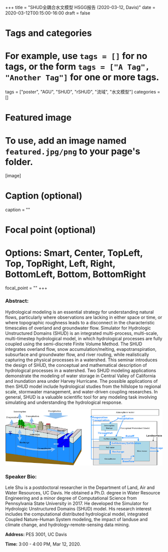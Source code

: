 +++
title = "SHUD全耦合水文模型 HSGG报告 (2020-03-12, Davis)"
date = 2020-03-12T00:15:00-16:00
draft = false

# Tags and categories
# For example, use `tags = []` for no tags, or the form `tags = ["A Tag", "Another Tag"]` for one or more tags.
tags = ["poster", "AGU", "SHUD", "rSHUD", "流域", "水文模型"]
categories = []

# Featured image
# To use, add an image named `featured.jpg/png` to your page's folder.
[image]
  # Caption (optional)
  caption = ""

  # Focal point (optional)
  # Options: Smart, Center, TopLeft, Top, TopRight, Left, Right, BottomLeft, Bottom, BottomRight
  focal_point = ""
+++

### Abstract:
Hydrological modeling is an essential strategy for understanding natural flows, particularly where observations are lacking in either space or time, or where topographic roughness leads to a disconnect in the characteristic timescales of overland and groundwater flow. Simulator for Hydrologic Unstructured Domains (SHUD) is an integrated multi-process, multi-scale, multi-timestep hydrological model, in which hydrological processes are fully coupled using the semi-discrete Finite Volume Method. The SHUD integrates overland flow, snow accumulation/melting, evapotranspiration, subsurface and groundwater flow, and river routing, while realistically capturing the physical processes in a watershed.
This seminar introduces the design of SHUD, the conceptual and mathematical description of hydrological processes in a watershed. Two SHUD modeling applications demonstrate the modeling of water storage in Central Valley of California and inundation area under Harvey Hurricane.
The possible applications of then SHUD model include hydrological studies from the hillslope to regional scale, stormwater management, and water-driven coupling researches. In general, SHUD is a valuable scientific tool for any modeling task involving simulating and understanding the hydrological response.



![WB3D](WB3D.png)

### Speaker Bio:  

Lele Shu is a postdoctoral researcher in the Department of Land, Air and Water Resources, UC Davis. He obtained a Ph.D. degree in Water Resource Engineering and a minor degree of Computational Science from Pennsylvania State University in 2017. He developed the Simulator for Hydrologic Unstructured Domains (SHUD) model. His research interest includes the computational distributed hydrological model, integrated Coupled Nature-Human System modeling, the impact of landuse and climate change, and hydrology-remote-sensing data mining.

**Address:** PES 3001, UC Davis

**Time:** 3:00 - 4:00 PM, Mar 12, 2020.
